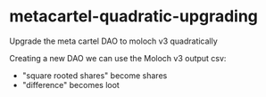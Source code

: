 # metacartel-quadratic-upgrading

Upgrade the meta cartel DAO to moloch v3 quadratically

Creating a new DAO we can use the Moloch v3 output csv:

- "square rooted shares" become shares
- "difference" becomes loot
